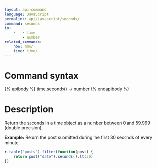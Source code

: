 ```yaml
---
layout: api-command
language: JavaScript
permalink: api/javascript/seconds/
command: seconds
io:
    -   - time
        - number
related_commands:
    now: now/
    time: time/
---
```


# Command syntax #

{% apibody %}
time.seconds() &rarr; number
{% endapibody %}

# Description #

Return the seconds in a time object as a number between 0 and 59.999 (double precision).

__Example:__ Return the post submitted during the first 30 seconds of every minute.

```javascript
r.table("posts").filter(function(post) {
    return post("date").seconds().lt(30)
})
```

